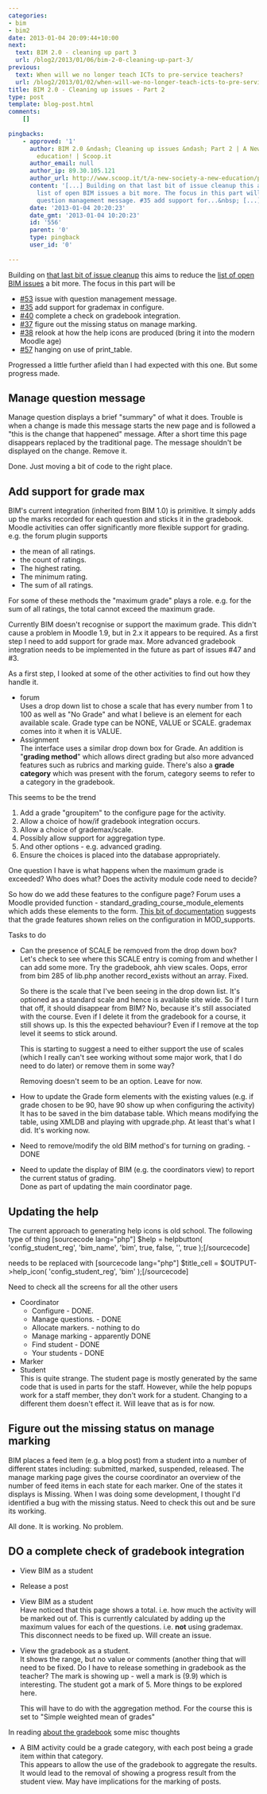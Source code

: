 ```yaml
---
categories:
- bim
- bim2
date: 2013-01-04 20:09:44+10:00
next:
  text: BIM 2.0 - cleaning up part 3
  url: /blog2/2013/01/06/bim-2-0-cleaning-up-part-3/
previous:
  text: When will we no longer teach ICTs to pre-service teachers?
  url: /blog2/2013/01/02/when-will-we-no-longer-teach-icts-to-pre-service-teachers/
title: BIM 2.0 - Cleaning up issues - Part 2
type: post
template: blog-post.html
comments:
    []
    
pingbacks:
    - approved: '1'
      author: BIM 2.0 &ndash; Cleaning up issues &ndash; Part 2 | A New Society, a new
        education! | Scoop.it
      author_email: null
      author_ip: 89.30.105.121
      author_url: http://www.scoop.it/t/a-new-society-a-new-education/p/3964977647/bim-2-0-cleaning-up-issues-part-2
      content: '[...] Building on that last bit of issue cleanup this aims to reduce the
        list of open BIM issues a bit more. The focus in this part will be #53 issue with
        question management message. #35 add support for...&nbsp; [...]'
      date: '2013-01-04 20:20:23'
      date_gmt: '2013-01-04 10:20:23'
      id: '556'
      parent: '0'
      type: pingback
      user_id: '0'
    
---
```

Building on [that last bit of issue cleanup](/blog2/2013/01/01/bim-2-0-cleaning-up-issues-part-1/) this aims to reduce the [list of open BIM issues](https://github.com/djplaner/BIM/issues) a bit more. The focus in this part will be

- [#53](https://github.com/djplaner/BIM/issues/53) issue with question management message.
- [#35](https://github.com/djplaner/BIM/issues/35) add support for grademax in configure.
- [#40](https://github.com/djplaner/BIM/issues/40) complete a check on gradebook integration.
- [#37](https://github.com/djplaner/BIM/issues/37) figure out the missing status on manage marking.
- [#38](https://github.com/djplaner/BIM/issues/38) relook at how the help icons are produced (bring it into the modern Moodle age)
- [#57](https://github.com/djplaner/BIM/issues/57) hanging on use of print\_table.

Progressed a little further afield than I had expected with this one. But some progress made.

## Manage question message

Manage question displays a brief "summary" of what it does. Trouble is when a change is made this message starts the new page and is followed a "this is the change that happened" message. After a short time this page disappears replaced by the traditional page. The message shouldn't be displayed on the change. Remove it.

Done. Just moving a bit of code to the right place.

## Add support for grade max

BIM's current integration (inherited from BIM 1.0) is primitive. It simply adds up the marks recorded for each question and sticks it in the gradebook. Moodle activities can offer significantly more flexible support for grading. e.g. the forum plugin supports

- the mean of all ratings.
- the count of ratings.
- The highest rating.
- The minimum rating.
- The sum of all ratings.

For some of these methods the "maximum grade" plays a role. e.g. for the sum of all ratings, the total cannot exceed the maximum grade.

Currently BIM doesn't recognise or support the maximum grade. This didn't cause a problem in Moodle 1.9, but in 2.x it appears to be required. As a first step I need to add support for grade max. More advanced gradebook integration needs to be implemented in the future as part of issues #47 and #3.

As a first step, I looked at some of the other activities to find out how they handle it.

- forum  
    Uses a drop down list to chose a scale that has every number from 1 to 100 as well as "No Grade" and what I believe is an element for each available scale. Grade type can be NONE, VALUE or SCALE. grademax comes into it when it is VALUE.
- Assignment  
    The interface uses a similar drop down box for Grade. An addition is "**grading method**" which allows direct grading but also more advanced features such as rubrics and marking guide. There's also a **grade category** which was present with the forum, category seems to refer to a category in the gradebook.

This seems to be the trend

1. Add a grade "groupitem" to the configure page for the activity.
2. Allow a choice of how/if gradebook integration occurs.
3. Allow a choice of grademax/scale.
4. Possibly allow support for aggregation type.
5. And other options - e.g. advanced grading.
6. Ensure the choices is placed into the database appropriately.

One question I have is what happens when the maximum grade is exceeded? Who does what? Does the activity module code need to decide?

So how do we add these features to the configure page? Forum uses a Moodle provided function - standard\_grading\_course\_module\_elements which adds these elements to the form. [This bit of documentation](http://docs.moodle.org/dev/Grade_settings_modules#moodleform_mod::standard_grading_coursemodule_elements.28.29) suggests that the grade features shown relies on the configuration in MOD\_supports.

Tasks to do

- Can the presence of SCALE be removed from the drop down box?  
    Let's check to see where this SCALE entry is coming from and whether I can add some more. Try the gradebook, ahh view scales. Oops, error from bim 285 of lib.php another record\_exists without an array. Fixed.
    
    So there is the scale that I've been seeing in the drop down list. It's optioned as a standard scale and hence is available site wide. So if I turn that off, it should disappear from BIM? No, because it's still associated with the course. Even if I delete it from the gradebook for a course, it still shows up. Is this the expected behaviour? Even if I remove at the top level it seems to stick around.
    
    This is starting to suggest a need to either support the use of scales (which I really can't see working without some major work, that I do need to do later) or remove them in some way?
    
    Removing doesn't seem to be an option. Leave for now.
    
- How to update the Grade form elements with the existing values (e.g. if grade chosen to be 90, have 90 show up when configuring the activity)  
    It has to be saved in the bim database table. Which means modifying the table, using XMLDB and playing with upgrade.php. At least that's what I did. It's working now.
- Need to remove/modify the old BIM method's for turning on grading. - DONE
- Need to update the display of BIM (e.g. the coordinators view) to report the current status of grading.  
    Done as part of updating the main coordinator page.

## Updating the help

The current approach to generating help icons is old school. The following type of thing \[sourcecode lang="php"\] $help = helpbutton( 'config\_student\_reg', 'bim\_name', 'bim', true, false, '', true );\[/sourcecode\]

needs to be replaced with \[sourcecode lang="php"\] $title\_cell = $OUTPUT->help\_icon( 'config\_student\_reg', 'bim' );\[/sourcecode\]

Need to check all the screens for all the other users

- Coordinator
    - Configure - DONE.
    - Manage questions. - DONE
    - Allocate markers. - nothing to do
    - Manage marking - apparently DONE
    - Find student - DONE
    - Your students - DONE
- Marker
- Student  
    This is quite strange. The student page is mostly generated by the same code that is used in parts for the staff. However, while the help popups work for a staff member, they don't work for a student. Changing to a different them doesn't effect it. Will leave that as is for now.

## Figure out the missing status on manage marking

BIM places a feed item (e.g. a blog post) from a student into a number of different states including: submitted, marked, suspended, released. The manage marking page gives the course coordinator an overview of the number of feed items in each state for each marker. One of the states it displays is Missing. When I was doing some development, I thought I'd identified a bug with the missing status. Need to check this out and be sure its working.

All done. It is working. No problem.

## DO a complete check of gradebook integration

- View BIM as a student
- Release a post
- View BIM as a student  
    Have noticed that this page shows a total. i.e. how much the activity will be marked out of. This is currently calculated by adding up the maximum values for each of the questions. i.e. **not** using grademax. This disconnect needs to be fixed up. Will create an issue.
- View the gradebook as a student.  
    It shows the range, but no value or comments (another thing that will need to be fixed. Do I have to release something in gradebook as the teacher? The mark is showing up - well a mark is (9.9) which is interesting. The student got a mark of 5. More things to be explored here.
    
    This will have to do with the aggregation method. For the course this is set to "Simple weighted mean of grades"
    

In reading [about the gradebook](http://www.vle.monash.edu/supporttraining/learnbytech/moodle/assessing-your-students.html) some misc thoughts

- A BIM activity could be a grade category, with each post being a grade item within that category.  
    This appears to allow the use of the gradebook to aggregate the results. It would lead to the removal of showing a progress result from the student view. May have implications for the marking of posts.